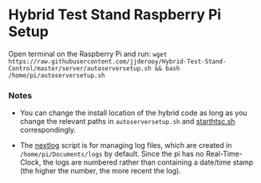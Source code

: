 # Hybrid Test Stand Raspberry Pi Setup

Open terminal on the Raspberry Pi and run: `wget https://raw.githubusercontent.com/jjderooy/Hybrid-Test-Stand-Control/master/server/autoserversetup.sh && bash /home/pi/autoserversetup.sh`
 
### Notes

 - You can change the install location of the hybrid code as long as you change the relevant paths in `autoserversetup.sh`
 and [starthtsc.sh](starthtsc.sh) correspondingly.
 
 - The [nextlog](nextlog.py) script is for managing log files, which are created in `/home/pi/Documents/logs` by
 default. Since the pi has no Real-Time-Clock, the logs are numbered rather than containing a date/time stamp (the higher the
 number, the more recent the log).
